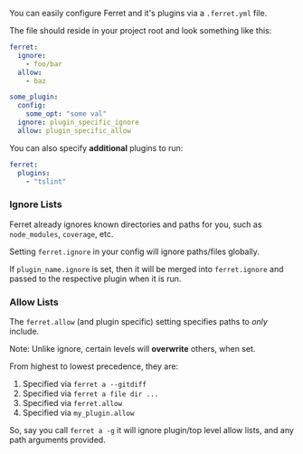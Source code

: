 You can easily configure Ferret and it's plugins via a `.ferret.yml` file.

The file should reside in your project root and look something like this:

```yaml
ferret:
  ignore:
    - foo/bar
  allow:
    - baz

some_plugin:
  config:
    some_opt: "some val"
  ignore: plugin_specific_ignore
  allow: plugin_specific_allow
```

You can also specify **additional** plugins to run:

```yaml
ferret:
  plugins:
    - "tslint"
```

### Ignore Lists

Ferret already ignores known directories and paths
for you, such as `node_modules`, `coverage`, etc.

Setting `ferret.ignore` in your config will ignore paths/files globally.

If `plugin_name.ignore` is set, then it will be merged into
`ferret.ignore` and passed to the respective plugin when it is run.

### Allow Lists

The `ferret.allow` (and plugin specific) setting specifies paths to
*only* include.

Note: Unlike ignore, certain levels will **overwrite** others, when set.

From highest to lowest precedence, they are:

1. Specified via `ferret a --gitdiff`
2. Specified via `ferret a file dir ...`
3. Specified via `ferret.allow`
4. Specified via `my_plugin.allow`

So, say you call `ferret a -g` it will ignore plugin/top
level allow lists, and any path arguments provided.
